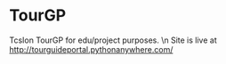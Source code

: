 # TourGP
TcsIon TourGP
for edu/project purposes.
\n
Site is live at http://tourguideportal.pythonanywhere.com/
